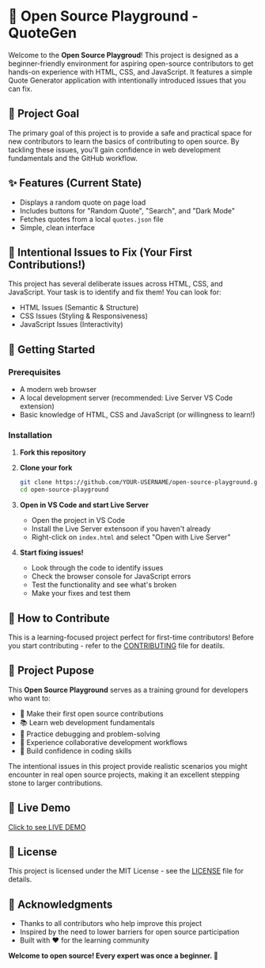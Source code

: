 # 💬 Open Source Playground - QuoteGen

Welcome to the **Open Source Playgroud**! This project is designed as a beginner-friendly environment for aspiring open-source contributors to get hands-on experience with HTML, CSS, and JavaScript. It features a simple Quote Generator application with intentionally introduced issues that you can fix.

## 🎯 Project Goal

The primary goal of this project is to provide a safe and practical space for new contributors to learn the basics of contributing to open source. By tackling these issues, you'll gain confidence in web development fundamentals and the GitHub workflow.

## ✨ Features (Current State)

- Displays a random quote on page load
- Includes buttons for "Random Quote", "Search", and "Dark Mode"
- Fetches quotes from a local `quotes.json` file
- Simple, clean interface

## 🐛 Intentional Issues to Fix (Your First Contributions!)

This project has several deliberate issues across HTML, CSS, and JavaScript. Your task is to identify and fix them! You can look for:

- HTML Issues (Semantic & Structure)
- CSS Issues (Styling & Responsiveness)
- JavaScript Issues (Interactivity)

## 🚀 Getting Started

### Prerequisites

- A modern web browser
- A local development server (recommended: Live Server VS Code extension)
- Basic knowledge of HTML, CSS and JavaScript (or willingness to learn!)

### Installation

1. **Fork this repository**

2. **Clone your fork**

   ```bash
   git clone https://github.com/YOUR-USERNAME/open-source-playground.git
   cd open-source-playground
   ```

3. **Open in VS Code and start Live Server**

   - Open the project in VS Code
   - Install the Live Server extensoon if you haven't already
   - Right-click on `index.html` and select "Open with Live Server"

4. **Start fixing issues!**
   - Look through the code to identify issues
   - Check the browser console for JavaScript errors
   - Test the functionality and see what's broken
   - Make your fixes and test them

## 🤝 How to Contribute

This is a learning-focused project perfect for first-time contributors! Before you start contributing - refer to the [CONTRIBUTING](./CONTRIBUTING.md) file for deatils.

## 🎯 Project Pupose

This **Open Source Playground** serves as a training ground for developers who want to:

- 🌱 Make their first open source contributions
- 📚 Learn web development fundamentals
- 🔧 Practice debugging and problem-solving
- 🤝 Experience collaborative development workflows
- 💪 Build confidence in coding skills

The intentional issues in this project provide realistic scenarios you might encounter in real open source projects, making it an excellent stepping stone to larger contributions.

## 🌟 Live Demo
[Click to see LIVE DEMO](https://anurag-adk.github.io/open-source-playground/)

## 📄 License

This project is licensed under the MIT License - see the [LICENSE](./LICENSE) file for details.

## 🙏 Acknowledgments

- Thanks to all contributors who help improve this project
- Inspired by the need to lower barriers for open source participation
- Built with ❤️ for the learning community

**Welcome to open source! Every expert was once a beginner. 🌟**
